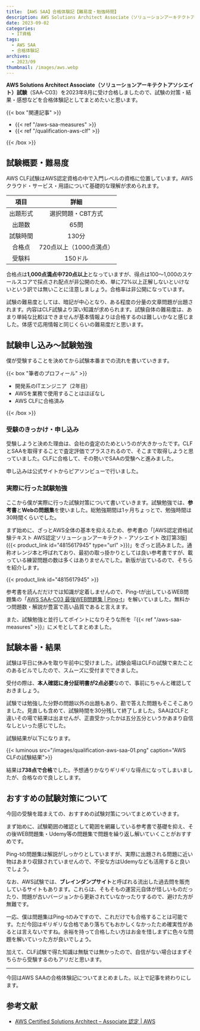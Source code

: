 ```yaml
---
title: 【AWS SAA】合格体験記【難易度・勉強時間】
description: AWS Solutions Architect Associate（ソリューションアーキテクトアソシエイト）試験（SAA-C03）を2022年8月に受け合格しましたので、試験の対策・結果・感想などを合格体験記としてまとめたいと思います。
date: 2023-09-02
categories: 
  - IT資格
tags: 
  - AWS SAA
  - 合格体験記
archives: 
  - 2023/09
thumbnail: /images/aws.webp
---
```


**AWS Solutions Architect Associate（ソリューションアーキテクトアソシエイト）試験**（SAA-C03）を2023年8月に受け合格しましたので、試験の対策・結果・感想などを合格体験記としてまとめたいと思います。

<!--more-->

{{< box "関連記事" >}}
<ul>
<li>{{< ref "/aws-saa-measures" >}}</li>
<li>{{< ref "/qualification-aws-clf" >}}</li>
</ul>
{{< /box >}}

## 試験概要・難易度

AWS CLF試験はAWS認定資格の中で入門レベルの資格に位置しています。AWSクラウド・サービス・用語について基礎的な理解が求められます。

|項目|詳細|
| :---: | :---: |
|出題形式|選択問題・CBT方式|
|出題数|65問|
|試験時間|130分|
|合格点|720点以上（1000点満点）|
|受験料|150ドル|

合格点は**1,000点満点中720点以上**となっていますが、得点は100～1,000のスケールスコアで採点され配点が非公開のため、単に72%以上正解しないといけないという訳では無いことに注意しましょう。合格率は非公開になっています。

試験の難易度としては、暗記が中心となり、ある程度の分量の文章問題が出題されます。内容はCLF試験より深い知識が求められます。試験自体の難易度は、あまり単純な比較はできませんが基本情報よりは合格するのは難しいかなと感じました。体感で応用情報と同じくらいの難易度だと思います。

## 試験申し込み～試験勉強

僕が受験することを決めてから試験本番までの流れを書いていきます。

{{< box "筆者のプロフィール" >}}
<ul>
<li>開発系のITエンジニア（2年目）</li>
<li>AWSを業務で使用することはほぼなし</li>
<li>AWS CLFに合格済み</li>
</ul>
{{< /box >}}

### 受験のきっかけ・申し込み

受験しようと決めた理由は、会社の査定のためというのが大きかったです。CLFとSAAを取得することで査定評価でプラスされるので、そこまで取得しようと思っていました。CLFに合格して、その勢いでSAAの受験へと進みました。

申し込みは公式サイトからピアソンビューで行いました。

### 実際に行った試験勉強

ここから僕が実際に行った試験対策について書いていきます。試験勉強では、**参考書**と**Webの問題集**を使いました。総勉強期間は1ヶ月ちょっとで、勉強時間は30時間くらいでした。

まず始めに、ざっとAWS全体の基本を抑えるため、参考書の「[AWS認定資格試験テキスト AWS認定ソリューションアーキテクト - アソシエイト 改訂第3版]({{< product_link id="4815617945" type="url" >}})」をざっと読みました。通称オレンジ本と呼ばれており、最初の取っ掛かりとしては良い参考書ですが、載っている練習問題の数は多くはありませんでした。新版が出ているので、そちらを紹介します。

{{< product_link id="4815617945" >}}

参考書を読んだだけでは知識が定着しませんので、Ping-tが出しているWEB問題集の「[AWS SAA-C03 最強WEB問題集 | Ping-t](https://mondai.ping-t.com/question_subjects/72)」を解いていました。無料かつ問題数・解説が豊富で高い品質であると言えます。

また、試験勉強と並行してポイントになりそうな所を『{{< ref "/aws-saa-measures" >}}』にメモとしてまとめました。

## 試験本番・結果

試験は平日に休みを取り午前中に受けました。試験会場はCLFの試験で来たことのあるビルでしたので、スムーズに受付までできました。

受付の際は、**本人確認に身分証明書が2点必要**なので、事前にちゃんと確認しておきましょう。

試験では勉強した分野の問題以外の出題もあり、勘で答えた問題もそこそこありました。見直しも含めて、試験時間を30分残して終了しました。SAAはCLFと違いその場で結果は出ませんが、正直受かったかは五分五分というかあまり自信なしといった感じでした。

試験結果が以下になります。

{{< luminous src="/images/qualification-aws-saa-01.png" caption="AWS CLFの試験結果">}}

結果は**738点で合格**でした。予想通りかなりギリギリな得点になってしまいましたが、合格なので良しとします。

## おすすめの試験対策について

今回の受験を踏まえての、おすすめの試験対策についてまとめていきます。

まず始めに、試験範囲の確認として範囲を網羅している参考書で基礎を抑え、その後WEB問題集・Udemy等の問題集で問題を繰り返し解いていくことがおすすめです。

Ping-tの問題集は解説がしっかりとしていますが、実際に出題される問題に近い物はあまり収録されていませんので、不安な方はUdemyなども活用すると良いでしょう。

なお、AWS試験では、**ブレインダンプサイト**と呼ばれる流出した過去問を販売しているサイトもあります。これらは、そもそもの運営元自体が怪しいものだったり、問題が古いバージョンから更新されていなかったりするので、避けた方が無難です。

一応、僕は問題集はPing-tのみですので、これだけでも合格することは可能です。ただ今回はギリギリな合格であり落ちてもおかしくなかったため確実性があるとは言えないですね。余裕を持って合格したい方はお金を惜しまずに色々な問題を解いていった方が良いでしょう。

加えて、CLF試験で得た知識は無駄では無かったので、自信がない場合はまずそちらから受験するのもアリだと思います。

* * *

今回はAWS SAAの合格体験記についてまとめました。以上で記事を終わりにします。

## 参考文献

* [AWS Certified Solutions Architect – Associate 認定 | AWS](https://aws.amazon.com/jp/certification/certified-solutions-architect-associate/)